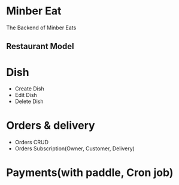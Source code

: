 # Minber Eat

The Backend of Minber Eats

## Restaurant Model

# Dish

- Create Dish
- Edit Dish
- Delete Dish

# Orders & delivery

- Orders CRUD
- Orders Subscription(Owner, Customer, Delivery)

# Payments(with paddle, Cron job)

